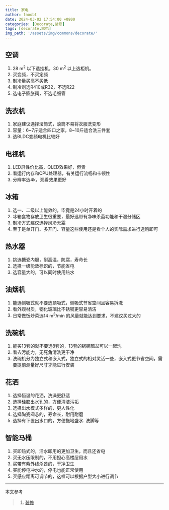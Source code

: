 ```yaml
---
title: 家电
author: fnoobt
date: 2024-03-02 17:54:00 +0800
categories: [Decorate,装修]
tags: [decorate,家电]
img_path: '/assets/img/commons/decorate/'
---
```


## 空调
1. 28 m<sup>2</sup> 以下选挂机，30 m<sup>2</sup> 以上选柜机。
2. 买变频，不买定频
3. 制冷量买高不买低
4. 制冷剂选R410或R32，不选R22
5. 选电子膨胀阀，不选毛细管

## 洗衣机
1. 家庭建议选择滚筒式，滚筒不易将衣服洗变形
2. 容量：6~7斤适合四口之家，8~10斤适合洗三件套
3. 选BLDC变频电机比较好

## 电视机
1. LED屏性价比高，QLED效果好，但贵
2. 看运行内存和CPU处理器，有关运行流畅和卡顿性
3. 分辨率选4k，观看效果更好

## 冰箱
1. 选一、二级以上能效的，毕竟是24小时开着的
2. 冰箱食物存放卫生很重要，最好选带有净味杀菌功能和干湿分储区
3. 制冷方式建议选择风冷无霜
4. 至于是单开门、多开门、容量这些使用还是看个人的实际需求进行选购即可

## 热水器
1. 挑选搪瓷内胆，耐高温，防腐，寿命长
2. 选择一级能效标识的，节能省电
3. 选容量大的，可以同时使用热水

## 油烟机
1. 能选侧吸式就不要选顶吸式，侧吸式节省空间且容易拆洗
2. 看外观材质，钢化玻璃比不锈钢更容易清洁
3. 日常做饭炒菜选14 m<sup>3</sup>/min 的风量就能达到要求，不建议买过大的

## 洗碗机
1. 能买13套的就不要选8套的，13套的锅碗瓢盆可以一起洗
2. 看去污能力，无死角清洗更干净
3. 洗碗机分为独立式和嵌入式，独立式的相对灵活一些，嵌入式更节省空间，需要提前测量好尺寸才能进行安装

## 花洒
1. 选择恒温的花洒，洗澡更舒适
2. 选择硅胶出水孔的，方便清洁污垢
3. 选择出水模式多样的，更人性化
4. 选择陶瓷阀芯的，寿命长，耐用耐磨
5. 选择有下置出水口的，方便拖地盛水. 洗脚等

## 智能马桶
1. 买即热式的，活水即用的更加卫生，而且还省电
2. 买无水压限制的，不用担心高楼层用水
3. 买带有紫外线杀酋的，干净卫生
4. 买能停电冲水的，停电也能正常使用
5. 买感应距离可调节的，这样可以根据户型大小进行调节

****

本文参考

> 1. [装修](https://fnoobt.github.io/posts/decorate-start/)